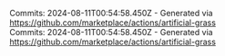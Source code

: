 Commits: 2024-08-11T00:54:58.450Z - Generated via https://github.com/marketplace/actions/artificial-grass
<br>
Commits: 2024-08-11T00:54:58.450Z - Generated via https://github.com/marketplace/actions/artificial-grass
<br>
